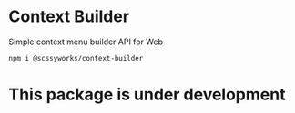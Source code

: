 # Context Builder

Simple context menu builder API for Web

```sh
npm i @scssyworks/context-builder
```

# This package is under development